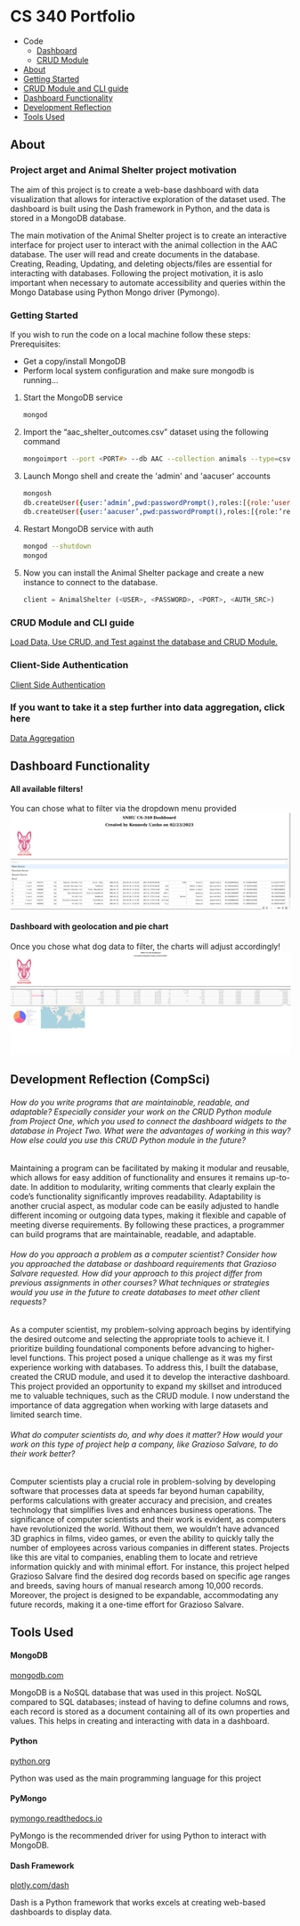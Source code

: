 # CS 340 Portfolio
- Code
    - [Dashboard](ProjectTwoDashboard.ipynb)
    - [CRUD Module](module/animal_shelter.py)
- [About](#about)
- [Getting Started](#getting-started)
- [CRUD Module and CLI guide](#crud-module-and-cli-guide)
- [Dashboard Functionality](#dashboard-functionality)
- [Development Reflection](#development-reflection-compsci)
- [Tools Used](#tools-used)

## About 

### Project arget and  Animal Shelter project motivation
The aim of this project is to create a web-base dashboard with data visualization that allows for interactive exploration of the dataset used. The dashboard is built using the Dash framework in Python, and the data is stored in a MongoDB database. 

The main motivation of the Animal Shelter project is to create an interactive interface for project user to interact with the animal collection in the AAC database. The user will read and create documents in the database. Creating, Reading, Updating, and deleting objects/files are essential for interacting with databases. Following the project motivation, it is aslo important when necessary to automate accessibility and queries within the Mongo Database using Python Mongo driver (Pymongo). 

### Getting Started
If you wish to run the code on a local machine follow these steps: <br>
Prerequisites:
- Get a copy/install MongoDB
- Perform local system configuration and make sure mongodb is running...
1. Start the MongoDB service
    
    ```zsh
    mongod
    ```
2. Import the “aac_shelter_outcomes.csv” dataset using the following command
    ```zsh
    mongoimport --port <PORT#> --db AAC --collection animals --type=csv --headerline  <PATH_TO_CSV>aac_shelter_outcomes.csv
    ```
3. Launch Mongo shell and create the 'admin' and 'aacuser' accounts

    ```zsh
    mongosh
    db.createUser({user:’admin’,pwd:passwordPrompt(),roles:[{role:’userAdminAnyDatabase’,db:’admin’},’readWriteAnyDatabase’]})
    db.createUser({user:’aacuser’,pwd:passwordPrompt(),roles:[{role:’readWrite’,db:’AAC’ }]})
    ```
4. Restart MongoDB service with auth
    ```zsh
    mongod --shutdown
    mongod
    ```
5.  Now you can install the Animal Shelter package and create a new instance to connect to the database.
    ```python
    client = AnimalShelter (<USER>, <PASSWORD>, <PORT>, <AUTH_SRC>)
    ```

### CRUD Module and CLI guide
[Load Data, Use CRUD, and Test against the database and CRUD Module.](docs/Project_One_Readme.pdf)

### Client-Side Authentication
[Client Side Authentication](docs/5-2-Assignment_Client-Side-Authentication.pdf)

### If you want to take it a step further into data aggregation, click here
[Data Aggregation](docs/8-1_Data-Aggregation-Pipeline.pdf)

## Dashboard Functionality

#### All available filters!
You can chose what to filter via the dropdown  menu provided
![Filter Data](docs/img/interactive_dash.png)

#### Dashboard with geolocation and pie chart
Once you chose what dog data to filter, the charts will adjust accordingly!
![Filtered Data and Charts](docs/img/dashboard0.png)

## Development Reflection (CompSci)

###### How do you write programs that are maintainable, readable, and adaptable? Especially consider your work on the CRUD Python module from Project One, which you used to connect the dashboard widgets to the database in Project Two. What were the advantages of working in this way? How else could you use this CRUD Python module in the future?

Maintaining a program can be facilitated by making it modular and reusable, which allows for easy addition of functionality and ensures it remains up-to-date. In addition to modularity, writing comments that clearly explain the code’s functionality significantly improves readability. Adaptability is another crucial aspect, as modular code can be easily adjusted to handle different incoming or outgoing data types, making it flexible and capable of meeting diverse requirements. By following these practices, a programmer can build programs that are maintainable, readable, and adaptable.

###### How do you approach a problem as a computer scientist? Consider how you approached the database or dashboard requirements that Grazioso Salvare requested. How did your approach to this project differ from previous assignments in other courses? What techniques or strategies would you use in the future to create databases to meet other client requests?

As a computer scientist, my problem-solving approach begins by identifying the desired outcome and selecting the appropriate tools to achieve it. I prioritize building foundational components before advancing to higher-level functions. This project posed a unique challenge as it was my first experience working with databases. To address this, I built the database, created the CRUD module, and used it to develop the interactive dashboard. This project provided an opportunity to expand my skillset and introduced me to valuable techniques, such as the CRUD module. I now understand the importance of data aggregation when working with large datasets and limited search time.

###### What do computer scientists do, and why does it matter? How would your work on this type of project help a company, like Grazioso Salvare, to do their work better?

Computer scientists play a crucial role in problem-solving by developing software that processes data at speeds far beyond human capability, performs calculations with greater accuracy and precision, and creates technology that simplifies lives and enhances business operations. The significance of computer scientists and their work is evident, as computers have revolutionized the world. Without them, we wouldn’t have advanced 3D graphics in films, video games, or even the ability to quickly tally the number of employees across various companies in different states. Projects like this are vital to companies, enabling them to locate and retrieve information quickly and with minimal effort. For instance, this project helped Grazioso Salvare find the desired dog records based on specific age ranges and breeds, saving hours of manual research among 10,000 records. Moreover, the project is designed to be expandable, accommodating any future records, making it a one-time effort for Grazioso Salvare.

## Tools Used

#### MongoDB

[mongodb.com](https://www.mongodb.com)

MongoDB is a NoSQL database that was used in this project. NoSQL compared to SQL databases; instead of having to define columns and rows, each record is stored as a document containing all of its own properties and values. This helps in creating and interacting with data in a dashboard.

#### Python

[python.org](https://www.python.org)

Python was used as the main programming language for this project

#### PyMongo

[pymongo.readthedocs.io](https://pymongo.readthedocs.io/en/stable/)

PyMongo is the recommended driver for using Python to interact with MongoDB.

#### Dash Framework

[plotly.com/dash](https://plotly.com/dash/)

Dash is a Python framework that works excels at creating web-based dashboards to display data.